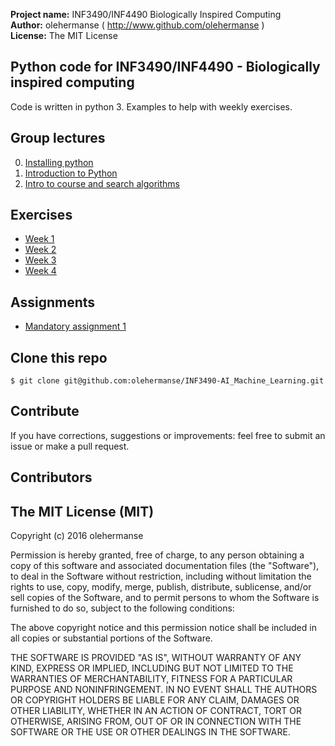 **Project name:** INF3490/INF4490 Biologically Inspired Computing<br>
**Author:** olehermanse ( http://www.github.com/olehermanse )<br>
**License:** The MIT License<br>

## Python code for INF3490/INF4490 - Biologically inspired computing
Code is written in python 3. Examples to help with weekly exercises.

## Group lectures
<ol start="0">
  <li><a href="./00_setup">Installing python</a><br></li>
  <li><a href="./01_intro">Introduction to Python</a><br></li>
  <li><a href="./02_search">Intro to course and search algorithms</a></li>
</ol>

## Exercises
* [Week 1](./material/week1)
* [Week 2](./material/week2)
* [Week 3](./material/week3)
* [Week 4](./material/week4)

## Assignments
* [Mandatory assignment 1](./material/assignment1)

## Clone this repo
```
$ git clone git@github.com:olehermanse/INF3490-AI_Machine_Learning.git
```

## Contribute
If you have corrections, suggestions or improvements: feel free to submit an
issue or make a pull request.

## Contributors

## The MIT License (MIT)

Copyright (c) 2016 olehermanse<br>

Permission is hereby granted, free of charge, to any person obtaining a copy
of this software and associated documentation files (the "Software"), to deal
in the Software without restriction, including without limitation the rights
to use, copy, modify, merge, publish, distribute, sublicense, and/or sell
copies of the Software, and to permit persons to whom the Software is
furnished to do so, subject to the following conditions:<br>

The above copyright notice and this permission notice shall be included in
all copies or substantial portions of the Software.<br>

THE SOFTWARE IS PROVIDED "AS IS", WITHOUT WARRANTY OF ANY KIND, EXPRESS OR
IMPLIED, INCLUDING BUT NOT LIMITED TO THE WARRANTIES OF MERCHANTABILITY,
FITNESS FOR A PARTICULAR PURPOSE AND NONINFRINGEMENT. IN NO EVENT SHALL THE
AUTHORS OR COPYRIGHT HOLDERS BE LIABLE FOR ANY CLAIM, DAMAGES OR OTHER
LIABILITY, WHETHER IN AN ACTION OF CONTRACT, TORT OR OTHERWISE, ARISING FROM,
OUT OF OR IN CONNECTION WITH THE SOFTWARE OR THE USE OR OTHER DEALINGS IN
THE SOFTWARE.<br>
<br>
